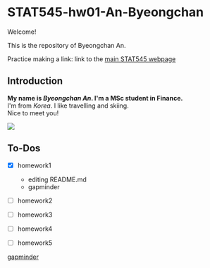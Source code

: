 # STAT545-hw01-An-Byeongchan

Welcome!

This is the repository of Byeongchan An.

Practice making a link:
link to the [main STAT545 webpage](http://stat545.com/)  

## Introduction
**My name is *Byeongchan An*. I'm a MSc student in Finance.**  
I'm from *Korea*. I like travelling and skiing.  
Nice to meet you!

![](https://i.imgur.com/zNssDtS.gif)

## To-Dos

- [x] homework1
  + editing README.md
  + gapminder
- [ ] homework2
- [ ] homework3
- [ ] homework4
- [ ] homework5


[gapminder](hw01_gapminder.html)
